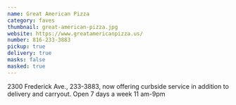 ```yaml
---
name: Great American Pizza
category: faves
thumbnail: great-american-pizza.jpg
website: https://www.greatamericanpizza.us/
number: 816-233-3883
pickup: true
delivery: true
masks: false
masked: true
---
```

2300 Frederick Ave., 233-3883, now offering curbside service in addition to delivery and carryout. Open 7 days a week 11 am-9pm